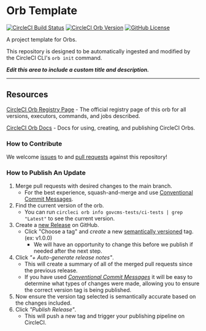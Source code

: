 # Orb Template


[![CircleCI Build Status](https://circleci.com/gh/govcms-tests/tests-orbs.svg?style=shield "CircleCI Build Status")](https://circleci.com/gh/govcms-tests/tests-orbs) [![CircleCI Orb Version](https://badges.circleci.com/orbs/govcms-tests/ci-tests.svg)](https://circleci.com/developer/orbs/orb/govcms-tests/ci-tests) [![GitHub License](https://img.shields.io/badge/license-MIT-lightgrey.svg)](https://raw.githubusercontent.com/govcms-tests/tests-orbs/master/LICENSE)



A project template for Orbs.

This repository is designed to be automatically ingested and modified by the CircleCI CLI's `orb init` command.

_**Edit this area to include a custom title and description.**_

---

## Resources

[CircleCI Orb Registry Page](https://circleci.com/developer/orbs/orb/govcms-tests/ci-tests) - The official registry page of this orb for all versions, executors, commands, and jobs described.

[CircleCI Orb Docs](https://circleci.com/docs/orb-intro/#section=configuration) - Docs for using, creating, and publishing CircleCI Orbs.

### How to Contribute

We welcome [issues](https://github.com/2bb972bb-8ca1-4ad8-a28d-5d967626c66f/tests-orbs/issues) to and [pull requests](https://github.com/2bb972bb-8ca1-4ad8-a28d-5d967626c66f/tests-orbs/pulls) against this repository!

### How to Publish An Update
1. Merge pull requests with desired changes to the main branch.
    - For the best experience, squash-and-merge and use [Conventional Commit Messages](https://conventionalcommits.org/).
2. Find the current version of the orb.
    - You can run `circleci orb info govcms-tests/ci-tests | grep "Latest"` to see the current version.
3. Create a [new Release](https://github.com/2bb972bb-8ca1-4ad8-a28d-5d967626c66f/tests-orbs/releases/new) on GitHub.
    - Click "Choose a tag" and _create_ a new [semantically versioned](http://semver.org/) tag. (ex: v1.0.0)
      - We will have an opportunity to change this before we publish if needed after the next step.
4.  Click _"+ Auto-generate release notes"_.
    - This will create a summary of all of the merged pull requests since the previous release.
    - If you have used _[Conventional Commit Messages](https://conventionalcommits.org/)_ it will be easy to determine what types of changes were made, allowing you to ensure the correct version tag is being published.
5. Now ensure the version tag selected is semantically accurate based on the changes included.
6. Click _"Publish Release"_.
    - This will push a new tag and trigger your publishing pipeline on CircleCI.